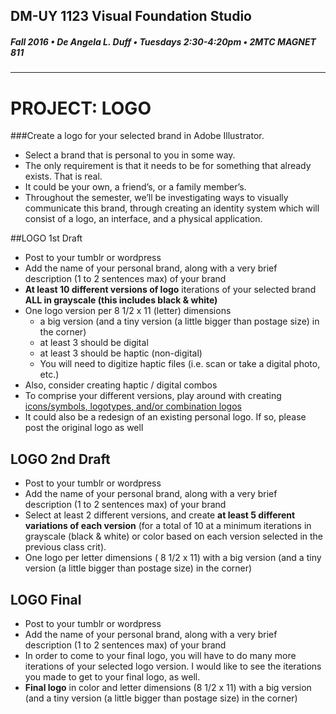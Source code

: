 ## DM-UY 1123 Visual Foundation Studio
##### Fall 2016 • De Angela L. Duff • Tuesdays 2:30-4:20pm • 2MTC MAGNET 811 
---


# PROJECT: LOGO
###Create a logo for your selected brand in Adobe Illustrator.
* Select a brand that is personal to you in some way.
* The only requirement is that it needs to be for something that already exists. That is real. 
* It could be your own, a friend’s, or a family member’s. 
* Throughout the semester, we’ll be investigating ways to visually communicate this brand, through creating an identity system which will consist of a logo, an interface, and a physical application.

##LOGO 1st Draft  
* Post to your tumblr or wordpress 
* Add the name of your personal brand, along with a very brief description (1 to 2 sentences max) of your brand
* **At least 10 different versions of logo** iterations of your selected brand **ALL in grayscale (this includes black &amp; white)**
* One logo version per 8 1/2 x 11 (letter) dimensions
  * a big version (and a tiny version (a little bigger than postage size) in the corner)
  * at least 3 should be digital
  * at least 3 should be haptic (non-digital) 
  * You will need to digitize haptic files (i.e. scan or take a digital photo, etc.)
* Also, consider creating haptic / digital combos
* To comprise your different versions, play around with creating <a href="http://www.logodesignsource.com/types.html" target="_blank">icons/symbols, logotypes, and/or combination logos</a>
* It could also be a redesign of an existing personal logo. If so, please post the original logo as well

## LOGO 2nd Draft  
* Post to your tumblr or wordpress
* Add the name of your personal brand, along with a very brief description (1 to 2 sentences max) of your brand
* Select at least 2 different versions, and create
**at least 5 different variations of each version** (for a total of 10 at a minimum iterations in grayscale (black & white) or color based on each version selected in the previous class crit).
* One logo per letter dimensions ( 8 1/2 x 11) with a big version (and a tiny version (a little bigger than postage size) in the corner)

## LOGO Final  
* Post to your tumblr or wordpress
* Add the name of your personal brand, along with a very brief description (1 to 2 sentences max) of your brand
* In order to come to your final logo, you will have to do many more iterations of your selected logo version. I would like to see the iterations you made to get to your final logo, as well.
* **Final logo** in color and letter dimensions (8 1/2 x 11) with a big version (and a tiny version (a little bigger than postage size) in the corner)



